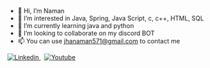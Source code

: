 - 👋 Hi, I’m Naman
- 👀 I’m interested in Java, Spring, Java Script, c, c++, HTML, SQL
- 🌱 I’m currently learning java and python
- 💞️ I’m looking to collaborate on my discord BOT
- 📫 You can use jhanaman571@gmail.com to contact me

[![Linkedin](https://camo.githubusercontent.com/d7b9f7e3f8af9348678c5042440844da48b892fb320482f313d28366d10c25d5/68747470733a2f2f696d672e736869656c64732e696f2f62616467652f4c696e6b6564496e2d2532333030373742352e7376673f267374796c653d666f722d7468652d6261646765266c6f676f3d6c696e6b6564696e266c6f676f436f6c6f723d7768697465) ](https://www.linkedin.com/in/naman-jha-23a02a17b/)
&nbsp;
[![ Youtube](https://camo.githubusercontent.com/8df3f38a3166ee2521aa49100b1db027ad460838317cd594efb43b3c0ec01011/68747470733a2f2f696d672e736869656c64732e696f2f62616467652f596f75547562652d2532334646303030302e7376673f267374796c653d666f722d7468652d6261646765266c6f676f3d796f7574756265266c6f676f436f6c6f723d7768697465)](https://www.youtube.com/channel/UCKGzp2GEWkGawRiovymYZpQ/)

<!---
sugoinaman/sugoinaman is a ✨ special ✨ repository because its `README.md` (this file) appears on your GitHub profile.
You can click the Preview link to take a look at your changes.
--->
